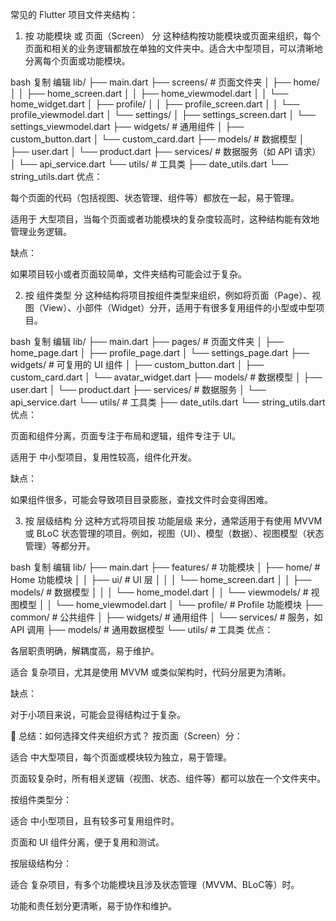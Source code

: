 常见的 Flutter 项目文件夹结构：
1. 按 功能模块 或 页面（Screen） 分
   这种结构按功能模块或页面来组织，每个页面和相关的业务逻辑都放在单独的文件夹中。适合大中型项目，可以清晰地分离每个页面或功能模块。

bash
复制
编辑
lib/
├── main.dart
├── screens/                # 页面文件夹
│   ├── home/
│   │   ├── home_screen.dart
│   │   ├── home_viewmodel.dart
│   │   └── home_widget.dart
│   ├── profile/
│   │   ├── profile_screen.dart
│   │   └── profile_viewmodel.dart
│   └── settings/
│       ├── settings_screen.dart
│       └── settings_viewmodel.dart
├── widgets/                # 通用组件
│   ├── custom_button.dart
│   └── custom_card.dart
├── models/                 # 数据模型
│   ├── user.dart
│   └── product.dart
├── services/               # 数据服务（如 API 请求）
│   └── api_service.dart
└── utils/                  # 工具类
├── date_utils.dart
└── string_utils.dart
优点：

每个页面的代码（包括视图、状态管理、组件等）都放在一起，易于管理。

适用于 大型项目，当每个页面或者功能模块的复杂度较高时，这种结构能有效地管理业务逻辑。

缺点：

如果项目较小或者页面较简单，文件夹结构可能会过于复杂。

2. 按 组件类型 分
   这种结构将项目按组件类型来组织，例如将页面（Page）、视图（View）、小部件（Widget）分开，适用于有很多复用组件的小型或中型项目。

bash
复制
编辑
lib/
├── main.dart
├── pages/                  # 页面文件夹
│   ├── home_page.dart
│   ├── profile_page.dart
│   └── settings_page.dart
├── widgets/                # 可复用的 UI 组件
│   ├── custom_button.dart
│   ├── custom_card.dart
│   └── avatar_widget.dart
├── models/                 # 数据模型
│   ├── user.dart
│   └── product.dart
├── services/               # 数据服务
│   └── api_service.dart
└── utils/                  # 工具类
├── date_utils.dart
└── string_utils.dart
优点：

页面和组件分离，页面专注于布局和逻辑，组件专注于 UI。

适用于 中小型项目，复用性较高，组件化开发。

缺点：

如果组件很多，可能会导致项目目录膨胀，查找文件时会变得困难。

3. 按 层级结构 分
   这种方式将项目按 功能层级 来分，通常适用于有使用 MVVM 或 BLoC 状态管理的项目。例如，视图（UI）、模型（数据）、视图模型（状态管理）等都分开。

bash
复制
编辑
lib/
├── main.dart
├── features/                # 功能模块
│   ├── home/                # Home 功能模块
│   │   ├── ui/              # UI 层
│   │   │   └── home_screen.dart
│   │   ├── models/          # 数据模型
│   │   │   └── home_model.dart
│   │   └── viewmodels/      # 视图模型
│   │       └── home_viewmodel.dart
│   └── profile/             # Profile 功能模块
├── common/                  # 公共组件
│   ├── widgets/             # 通用组件
│   └── services/            # 服务，如 API 调用
├── models/                  # 通用数据模型
└── utils/                   # 工具类
优点：

各层职责明确，解耦度高，易于维护。

适合 复杂项目，尤其是使用 MVVM 或类似架构时，代码分层更为清晰。

缺点：

对于小项目来说，可能会显得结构过于复杂。

📝 总结：如何选择文件夹组织方式？
按页面（Screen）分：

适合 中大型项目，每个页面或模块较为独立，易于管理。

页面较复杂时，所有相关逻辑（视图、状态、组件等）都可以放在一个文件夹中。

按组件类型分：

适合 中小型项目，且有较多可复用组件时。

页面和 UI 组件分离，便于复用和测试。

按层级结构分：

适合 复杂项目，有多个功能模块且涉及状态管理（MVVM、BLoC等）时。

功能和责任划分更清晰，易于协作和维护。